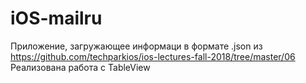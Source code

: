 # iOS-mailru
Приложение, загружающее информаци в формате .json из https://github.com/techparkios/ios-lectures-fall-2018/tree/master/06
Реализована работа с TableView
